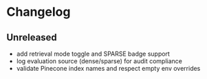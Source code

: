 # Changelog

## Unreleased
- add retrieval mode toggle and SPARSE badge support
- log evaluation source (dense/sparse) for audit compliance
- validate Pinecone index names and respect empty env overrides
